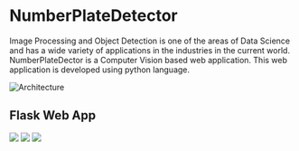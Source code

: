 # NumberPlateDetector

Image Processing and Object Detection is one of the areas of Data Science and has a wide variety of applications in the industries in the current world.
NumberPlateDector is a Computer Vision based web application. This web application is developed using python language.

![Architecture](https://user-images.githubusercontent.com/52131905/190629849-4b0c4299-dd55-425f-922c-44c8b8a03a5c.png)


## Flask Web App

<p>
  <img src="https://github.com/dakshgodara2001/NumberPlateDetector/blob/main/Screen%20Shot%201.png">
  <img src="https://github.com/dakshgodara2001/NumberPlateDetector/blob/main/Screen%20Shot%202.png">
  <img src="https://github.com/dakshgodara2001/NumberPlateDetector/blob/main/Screen%20Shot%203.png">
</p>
